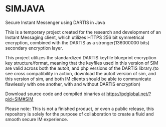 # SIMJAVA
Secure Instant Messenger using DARTIS in Java


This is a temporary project created for the research and development of an Instant Messaging client, which utilizes HTTPS 256 bit symmetrical encryption, combined with the DARTIS as a stronger(136000000 bits) secondary encryption layer.


This project utilizes the standardized DARTIS keyfile blueprint encryption key structure/format, meaning that the keyfiles used in this version of SIM are valid across both the autoit, and php versions of the DARTIS library.(to see cross compatibility in action, download the autoit version of sim, and this version of sim, and both IM clients should be able to communicate flawlessly with one another, with and without DARTIS encryption)


Download source code and compiled binaries at https://pdglobal.net/?pid=SIM#SIM

Please note: This is not a finished product, or even a public release, this repository is solely for the purpose of collaboration to create a fluid and smooth secure IM experience.
